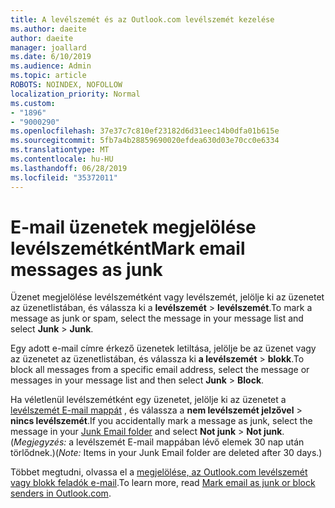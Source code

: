 ```yaml
---
title: A levélszemét és az Outlook.com levélszemét kezelése
ms.author: daeite
author: daeite
manager: joallard
ms.date: 6/10/2019
ms.audience: Admin
ms.topic: article
ROBOTS: NOINDEX, NOFOLLOW
localization_priority: Normal
ms.custom:
- "1896"
- "9000290"
ms.openlocfilehash: 37e37c7c810ef23182d6d31eec14b0dfa01b615e
ms.sourcegitcommit: 5fb7a4b28859690020efdea630d03e70cc0e6334
ms.translationtype: MT
ms.contentlocale: hu-HU
ms.lasthandoff: 06/28/2019
ms.locfileid: "35372011"
---
```

# <a name="mark-email-messages-as-junk"></a><span data-ttu-id="a6456-102">E-mail üzenetek megjelölése levélszemétként</span><span class="sxs-lookup"><span data-stu-id="a6456-102">Mark email messages as junk</span></span>

<span data-ttu-id="a6456-103">Üzenet megjelölése levélszemétként vagy levélszemét, jelölje ki az üzenetet az üzenetlistában, és válassza ki a **levélszemét** > **levélszemét**.</span><span class="sxs-lookup"><span data-stu-id="a6456-103">To mark a message as junk or spam, select the message in your message list and select **Junk** > **Junk**.</span></span>

<span data-ttu-id="a6456-104">Egy adott e-mail címre érkező üzenetek letiltása, jelölje be az üzenet vagy az üzenetet az üzenetlistában, és válassza ki **a levélszemét** > **blokk**.</span><span class="sxs-lookup"><span data-stu-id="a6456-104">To block all messages from a specific email address, select the message or messages in your message list and then select **Junk** > **Block**.</span></span>

<span data-ttu-id="a6456-105">Ha véletlenül levélszemétként egy üzenetet, jelölje ki az üzenetet a [levélszemét E-mail mappát](https://outlook.live.com/mail/junkemail) , és válassza a **nem levélszemét jelzővel** > **nincs levélszemét**.</span><span class="sxs-lookup"><span data-stu-id="a6456-105">If you accidentally mark a message as junk, select the message in your [Junk Email folder](https://outlook.live.com/mail/junkemail) and select **Not junk** > **Not junk**.</span></span> <span data-ttu-id="a6456-106">(*Megjegyzés:* a levélszemét E-mail mappában lévő elemek 30 nap után törlődnek.)</span><span class="sxs-lookup"><span data-stu-id="a6456-106">(*Note:* Items in your Junk Email folder are deleted after 30 days.)</span></span>

<span data-ttu-id="a6456-107">Többet megtudni, olvassa el a [megjelölése, az Outlook.com levélszemét vagy blokk feladók e-mail](https://support.office.com/article/a3ece97b-82f8-4a5e-9ac3-e92fa6427ae4).</span><span class="sxs-lookup"><span data-stu-id="a6456-107">To learn more, read [Mark email as junk or block senders in Outlook.com](https://support.office.com/article/a3ece97b-82f8-4a5e-9ac3-e92fa6427ae4).</span></span>